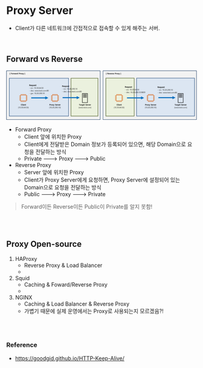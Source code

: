 # Proxy Server
* Client가 다른 네트워크에 간접적으로 접속할 수 있게 해주는 서버.
</br>

## Forward vs Reverse
![Proxy](../img/Proxy.png)
* Forward Proxy
    * Client 앞에 위치한 Proxy
    * Client에게 전달받은 Domain 정보가 등록되어 있으면, 해당 Domain으로 요청을 전달하는 방식
    * Private ---> Proxy ---> Public
* Reverse Proxy
    * Server 앞에 위치한 Proxy
    * Client가 Proxy Server에게 요청하면, Proxy Server에 설정되어 있는 Domain으로 요청을 전달하는 방식
    * Public ---> Proxy ---> Private
> Forward이든 Reverse이든 Public이 Private를 알지 못함!

</br>
</br>


## Proxy Open-source
1. HAProxy
    * Reverse Proxy & Load Balancer
    * 
2. Squid
    * Caching & Foward/Reverse Proxy
    * 
3. NGINX
    * Caching & Load Balancer & Reverse Proxy
    * 가볍기 때문에 실제 운영에서는 Proxy로 사용되는지 모르겠음?!
</br>
</br>



### Reference
* https://goodgid.github.io/HTTP-Keep-Alive/